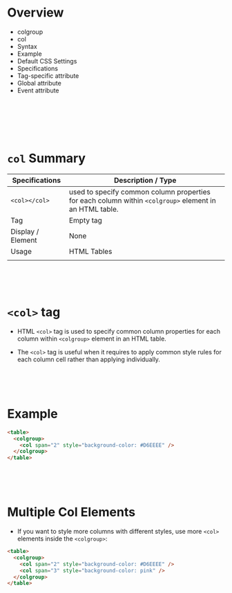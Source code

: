# Overview

- colgroup
- col
- Syntax
- Example
- Default CSS Settings
- Specifications
- Tag-specific attribute
- Global attribute
- Event attribute

&nbsp;

&nbsp;

&nbsp;

# `col` Summary

| Specifications    | Description / Type                                                                                     |
| ----------------- | ------------------------------------------------------------------------------------------------------ |
| `<col></col>`     | used to specify common column properties for each column within `<colgroup>` element in an HTML table. |
| Tag               | Empty tag                                                                                              |
| Display / Element | None                                                                                                   |
| Usage             | HTML Tables                                                                                            |
|                   |                                                                                                        |

&nbsp;

&nbsp;

# `<col>` tag

- HTML `<col>` tag is used to specify common column properties for each column within `<colgroup>` element in an HTML table.

- The `<col>` tag is useful when it requires to apply common style rules for each column cell rather than applying individually.

&nbsp;

&nbsp;

# Example

```html
<table>
  <colgroup>
    <col span="2" style="background-color: #D6EEEE" />
  </colgroup>
</table>
```

&nbsp;

&nbsp;

# Multiple Col Elements

- If you want to style more columns with different styles, use more `<col>` elements inside the `<colgroup>`:

```html
<table>
  <colgroup>
    <col span="2" style="background-color: #D6EEEE" />
    <col span="3" style="background-color: pink" />
  </colgroup>
</table>
```

&nbsp;

&nbsp;

&nbsp;

&nbsp;
&nbsp;

&nbsp;
&nbsp;

&nbsp;
